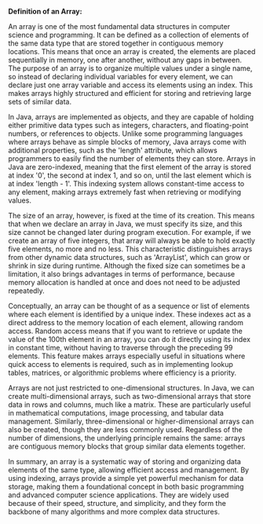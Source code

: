 
**Definition of an Array:**

An array is one of the most fundamental data structures in computer science and programming. It can be defined as a collection of elements of the same data type that are
stored together in contiguous memory locations. This means that once an array is created, the elements are placed sequentially in memory, one after another, without any gaps
in between. The purpose of an array is to organize multiple values under a single name, so instead of declaring individual variables for every element, we can declare just 
one array variable and access its elements using an index. This makes arrays highly structured and efficient for storing and retrieving large sets of similar data.

In Java, arrays are implemented as objects, and they are capable of holding either primitive data types such as integers, characters, and floating-point numbers, or references to objects. Unlike some programming languages where arrays behave as simple blocks of memory, Java arrays come with additional properties, such as the 'length' attribute, which allows programmers to easily find the number of elements they can store. Arrays in Java are zero-indexed, meaning that the first element of the array is stored at index '0', the second at index 1, and so on, until the last element which is at index 'length - 1'. This indexing system allows constant-time access to any element, making arrays extremely fast when retrieving or modifying values.

The size of an array, however, is fixed at the time of its creation. This means that when we declare an array in Java, we must specify its size, and this size cannot be changed later during program execution. For example, if we create an array of five integers, that array will always be able to hold exactly five elements, no more and no less. This characteristic distinguishes arrays from other dynamic data structures, such as 'ArrayList', which can grow or shrink in size during runtime. Although the fixed size can sometimes be a limitation, it also brings advantages in terms of performance, because memory allocation is handled at once and does not need to be adjusted repeatedly.

Conceptually, an array can be thought of as a sequence or list of elements where each element is identified by a unique index. These indexes act as a direct address to the 
memory location of each element, allowing random access. Random access means that if you want to retrieve or update the value of the 100th element in an array, you can do it 
directly using its index in constant time, without having to traverse through the preceding 99 elements. This feature makes arrays especially useful in situations where quick access to elements is required, such as in implementing lookup tables, matrices, or algorithmic problems where efficiency is a priority.

Arrays are not just restricted to one-dimensional structures. In Java, we can create multi-dimensional arrays, such as two-dimensional arrays that store data in rows and 
columns, much like a matrix. These are particularly useful in mathematical computations, image processing, and tabular data management. Similarly, three-dimensional or
higher-dimensional arrays can also be created, though they are less commonly used. Regardless of the number of dimensions, the underlying principle remains the same: arrays
are contiguous memory blocks that group similar data elements together.

In summary, an array is a systematic way of storing and organizing data elements of the same type, allowing efficient access and management. By using indexing, arrays provide a simple yet powerful mechanism for data storage, making them a foundational concept in both basic programming and advanced computer science applications. They are widely used because of their speed, structure, and simplicity, and they form the backbone of many algorithms and more complex data structures.
